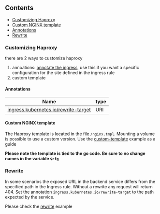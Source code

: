 ## Contents
* [Customizing Haproxy](#customizing-haproxy)
* [Custom NGINX template](#custom-nginx-template)
* [Annotations](#annotations)
* [Rewrite](#rewrite)

### Customizing Haproxy
there are 2 ways to customize haproxy

1. annoations: [annotate the ingress](#annotations), use this if you want a specific configuration for the site defined in the ingress rule
2. custom template

#### Annotations

|Name                 |type|
|---------------------------|------|
|[ingress.kubernetes.io/rewrite-target](#rewrite)|URI|

#### Custom NGINX template

The Haproxy template is located in the file `/nginx.tmpl`. Mounting a volume is possible to use a custom version.
Use the [custom-template](examples/custom-template/README.md) example as a guide

**Please note the template is tied to the go code. Be sure to no change names in the variable `$cfg`**

### Rewrite

In some scenarios the exposed URL in the backend service differs from the specified path in the Ingress rule. Without a rewrite any request will return 404.
Set the annotation `ingress.kubernetes.io/rewrite-target` to the path expected by the service.

Please check the [rewrite](examples/rewrite/README.md) example
